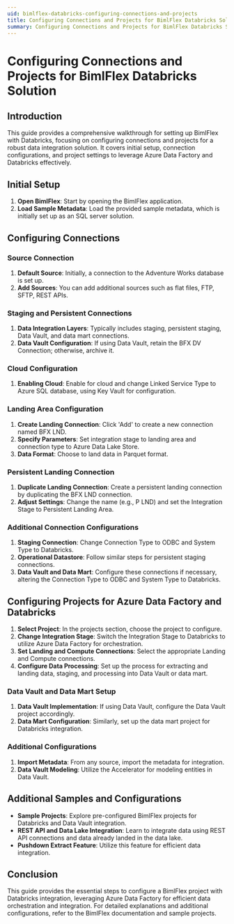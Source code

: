 ```yaml
---
uid: bimlflex-databricks-configuring-connections-and-projects
title: Configuring Connections and Projects for BimlFlex Databricks Solution
summary: Configuring Connections and Projects for BimlFlex Databricks Solution
---
```

# Configuring Connections and Projects for BimlFlex Databricks Solution

## Introduction
This guide provides a comprehensive walkthrough for setting up BimlFlex with Databricks, focusing on configuring connections and projects for a robust data integration solution. It covers initial setup, connection configurations, and project settings to leverage Azure Data Factory and Databricks effectively.

## Initial Setup
1. **Open BimlFlex**: Start by opening the BimlFlex application.
2. **Load Sample Metadata**: Load the provided sample metadata, which is initially set up as an SQL server solution.

## Configuring Connections
### Source Connection
1. **Default Source**: Initially, a connection to the Adventure Works database is set up.
2. **Add Sources**: You can add additional sources such as flat files, FTP, SFTP, REST APIs.

### Staging and Persistent Connections
1. **Data Integration Layers**: Typically includes staging, persistent staging, Data Vault, and data mart connections.
2. **Data Vault Configuration**: If using Data Vault, retain the BFX DV Connection; otherwise, archive it.

### Cloud Configuration
1. **Enabling Cloud**: Enable for cloud and change Linked Service Type to Azure SQL database, using Key Vault for configuration.

### Landing Area Configuration
1. **Create Landing Connection**: Click 'Add' to create a new connection named BFX LND.
2. **Specify Parameters**: Set integration stage to landing area and connection type to Azure Data Lake Store.
3. **Data Format**: Choose to land data in Parquet format.

### Persistent Landing Connection
1. **Duplicate Landing Connection**: Create a persistent landing connection by duplicating the BFX LND connection.
2. **Adjust Settings**: Change the name (e.g., P LND) and set the Integration Stage to Persistent Landing Area.

### Additional Connection Configurations
1. **Staging Connection**: Change Connection Type to ODBC and System Type to Databricks.
2. **Operational Datastore**: Follow similar steps for persistent staging connections.
3. **Data Vault and Data Mart**: Configure these connections if necessary, altering the Connection Type to ODBC and System Type to Databricks.

## Configuring Projects for Azure Data Factory and Databricks
1. **Select Project**: In the projects section, choose the project to configure.
2. **Change Integration Stage**: Switch the Integration Stage to Databricks to utilize Azure Data Factory for orchestration.
3. **Set Landing and Compute Connections**: Select the appropriate Landing and Compute connections.
4. **Configure Data Processing**: Set up the process for extracting and landing data, staging, and processing into Data Vault or data mart.

### Data Vault and Data Mart Setup
1. **Data Vault Implementation**: If using Data Vault, configure the Data Vault project accordingly.
2. **Data Mart Configuration**: Similarly, set up the data mart project for Databricks integration.

### Additional Configurations
1. **Import Metadata**: From any source, import the metadata for integration.
2. **Data Vault Modeling**: Utilize the Accelerator for modeling entities in Data Vault.

## Additional Samples and Configurations
- **Sample Projects**: Explore pre-configured BimlFlex projects for Databricks and Data Vault integration.
- **REST API and Data Lake Integration**: Learn to integrate data using REST API connections and data already landed in the data lake.
- **Pushdown Extract Feature**: Utilize this feature for efficient data integration.

## Conclusion
This guide provides the essential steps to configure a BimlFlex project with Databricks integration, leveraging Azure Data Factory for efficient data orchestration and integration. For detailed explanations and additional configurations, refer to the BimlFlex documentation and sample projects.
